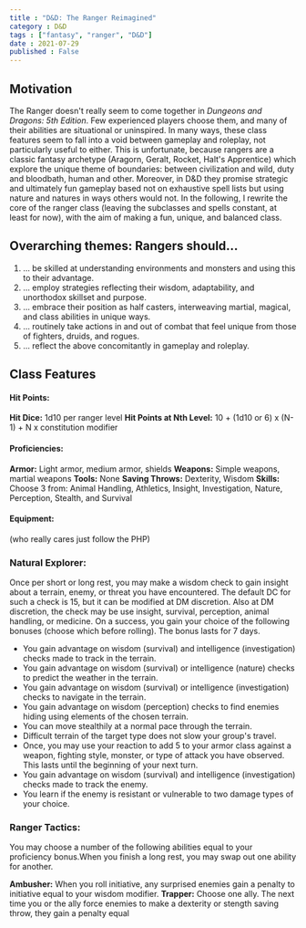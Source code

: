 ```yaml
---
title : "D&D: The Ranger Reimagined"
category : D&D
tags : ["fantasy", "ranger", "D&D"]
date : 2021-07-29
published : False
---
```

## Motivation 

The Ranger doesn't really seem to come together in *Dungeons and Dragons: 5th Edition*. 
Few experienced players choose them, and many of their abilities are situational or uninspired. 
In many ways, these class features seem to fall into a void between gameplay and roleplay, not particularly useful to either. 
This is unfortunate, because rangers are a classic fantasy archetype (Aragorn, Geralt, Rocket, Halt's Apprentice) which explore the unique theme of boundaries: between civilization and wild, duty and bloodbath, human and other.
Moreover, in D&D they promise strategic and ultimately fun gameplay based not on exhaustive spell lists but using nature and natures in ways others would not. 
In the following, I rewrite the core of the ranger class (leaving the subclasses and spells constant, at least for now), with the aim of making a fun, unique, and balanced class. 

## Overarching themes: Rangers should...
1. ... be skilled at understanding environments and monsters and using this to their advantage. 
2. ... employ strategies reflecting their wisdom, adaptability, and unorthodox skillset and purpose. 
3. ... embrace their position as half casters, interweaving martial, magical, and class abilities in unique ways. 
4. ... routinely take actions in and out of combat that feel unique from those of fighters, druids, and rogues. 
5. ... reflect the above concomitantly in gameplay and roleplay. 

## Class Features

#### Hit Points: 
**Hit Dice:** 1d10 per ranger level
**Hit Points at Nth Level:** 10 + (1d10 or 6) x (N-1) + N x constitution modifier

#### Proficiencies: 
**Armor:** Light armor, medium armor, shields
**Weapons:** Simple weapons, martial weapons
**Tools:** None
**Saving Throws:** Dexterity, Wisdom
**Skills:** Choose 3 from: Animal Handling, Athletics, Insight, Investigation, Nature, Perception, Stealth, and Survival 

#### Equipment: 
(who really cares just follow the PHP)

### Natural Explorer:
Once per short or long rest, you may make a wisdom check to gain insight about a terrain, enemy, or threat you have encountered. The default DC for such a check is 15, but it can be modified at DM discretion. Also at DM discretion, the check may be use insight, survival, perception, animal handling, or medicine. On a success, you gain your choice of the following bonuses (choose which before rolling). The bonus lasts for 7 days. 
* You gain advantage on wisdom (survival) and intelligence (investigation) checks made to track in the terrain. 
* You gain advantage on wisdom (survival) or intelligence (nature) checks to predict the weather in the terrain. 
* You gain advantage on wisdom (survival) or intelligence (investigation) checks to navigate in the terrain. 
* You gain advantage on wisdom (perception) checks to find enemies hiding using elements of the chosen terrain. 
* You can move stealthily at a normal pace through the terrain. 
* Difficult terrain of the target type does not slow your group's travel.
* Once, you may use your reaction to add 5 to your armor class against a weapon, fighting style, monster, or type of attack you have observed. This lasts until the beginning of your next turn.
* You gain advantage on wisdom (survival) and intelligence (investigation) checks made to track the enemy. 
* You learn if the enemy is resistant or vulnerable to two damage types of your choice. 


### Ranger Tactics: 
You may choose a number of the following abilities equal to your proficiency bonus.When you finish a long rest, you may swap out one ability for another. 

**Ambusher:** When you roll initiative, any surprised enemies gain a penalty to initiative equal to your wisdom modifier. 
**Trapper:** Choose one ally. The next time you or the ally force enemies to make a dexterity or stength saving throw, they gain a penalty equal  

